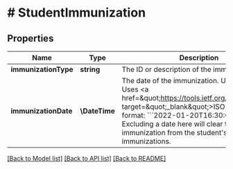 # # StudentImmunization

## Properties

Name | Type | Description | Notes
------------ | ------------- | ------------- | -------------
**immunizationType** | **string** | The ID or description of the immunization type |
**immunizationDate** | **\DateTime** | The date of the immunization. Use format ...  Uses &lt;a href&#x3D;\&quot;https://tools.ietf.org/html/rfc3339\&quot; target&#x3D;\&quot;_blank\&quot;&gt;ISO-8601&lt;/a&gt; format: &#x60;&#x60;&#x60;2022-01-20T16:30:00-05:00&#x60;&#x60;&#x60;   Excluding a date here will clear the immunization from the student&#39;s immunizations. | [optional]

[[Back to Model list]](../../README.md#models) [[Back to API list]](../../README.md#endpoints) [[Back to README]](../../README.md)
